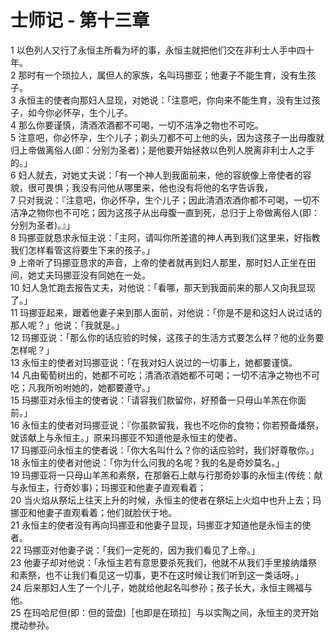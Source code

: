 # 士师记 - 第十三章
  
 1 以色列人又行了永恒主所看为坏的事，永恒主就把他们交在非利士人手中四十年。  
 2 那时有一个琐拉人，属但人的家族，名叫玛挪亚；他妻子不能生育，没有生孩子。  
 3 永恒主的使者向那妇人显现，对她说：「注意吧，你向来不能生育，没有生过孩子，如今你必怀孕，生个儿子。  
 4 那么你要谨慎，清酒浓酒都不可喝，一切不洁净之物也不可吃。  
 5 注意吧，你必怀孕，生个儿子；剃头刀都不可上他的头，因为这孩子一出母腹就归上帝做离俗人(即：分别为圣者)；是他要开始拯救以色列人脱离非利士人之手的。」  
 6 妇人就去，对她丈夫说：「有一个神人到我面前来，他的容貌像上帝使者的容貌，很可畏惧；我没有问他从哪里来，他也没有将他的名字告诉我，  
 7 只对我说：『注意吧，你必怀孕，生个儿子；因此清酒浓酒你都不可喝，一切不洁净之物你也不可吃；因为这孩子从出母腹一直到死，总归于上帝做离俗人(即：分别为圣者)。』」  
 8 玛挪亚就恳求永恒主说：「主阿，请叫你所差遣的神人再到我们这里来，好指教我们怎样看管这将要生下来的孩子。」  
 9 上帝听了玛挪亚恳求的声音，上帝的使者就再到妇人那里，那时妇人正坐在田间，她丈夫玛挪亚没有同她在一处。  
 10 妇人急忙跑去报告丈夫，对他说：「看哪，那天到我面前来的那人又向我显现了。」  
 11 玛挪亚起来，跟着他妻子来到那人面前，对他说：「你是不是和这妇人说过话的那人呢？」他说：「我就是。」  
 12 玛挪亚说：「那么你的话应验的时候，这孩子的生活方式要怎么样？他的业务要怎样呢？」  
 13 永恒主的使者对玛挪亚说：「在我对妇人说过的一切事上，她都要谨慎。  
 14 凡由葡萄树出的，她都不可吃；清酒浓酒她都不可喝；一切不洁净之物也不可吃；凡我所吩咐她的，她都要遵守。」  
 15 玛挪亚对永恒主的使者说：「请容我们款留你，好预备一只母山羊羔在你面前。」  
 16 永恒主的使者对玛挪亚说：『你虽款留我，我也不吃你的食物；你若预备燔祭，就该献上与永恒主。」原来玛挪亚不知道他是永恒主的使者。  
 17 玛挪亚问永恒主的使者说：「你大名叫什么？你的话应验时，我们好尊敬你。」  
 18 永恒主的使者对他说：「你为什么问我的名呢？我的名是奇妙莫名。」  
 19 玛挪亚将一只母山羊羔和素祭，在那磐石上献与行那奇妙事的永恒主(传统：献与永恒主，行奇妙事)；玛挪亚和他妻子直观看着；  
 20 当火焰从祭坛上往天上升的时候，永恒主的使者在祭坛上火焰中也升上去；玛挪亚和他妻子直观看着；他们就脸伏于地。  
 21 永恒主的使者没有再向玛挪亚和他妻子显现，玛挪亚才知道他是永恒主的使者。  
 22 玛挪亚对他妻子说：「我们一定死的，因为我们看见了上帝。」  
 23 他妻子却对他说：「永恒主若有意思要杀死我们，他就不从我们手里接纳燔祭和素祭，也不让我们看见这一切事，更不在这时候让我们听到这一类话呀。」  
 24 后来那妇人生了一个儿子，她就给他起名叫参孙；孩子长大，永恒主赐福与他。  
 25 在玛哈尼但(即：但的营盘)［也即是在琐拉］与以实陶之间，永恒主的灵开始搅动参孙。